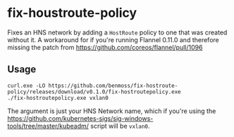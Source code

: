 # fix-houstroute-policy

Fixes an HNS network by adding a `HostRoute` policy to one that was created without it. A workaround for if you're running Flannel 0.11.0 and therefore 
missing the patch from https://github.com/coreos/flannel/pull/1096

## Usage
```
curl.exe -LO https://github.com/benmoss/fix-hostroute-policy/releases/download/v0.1.0/fix-hostroutepolicy.exe
./fix-hostroutepolicy.exe vxlan0
```

The argument is just your HNS Network name, which if you're using the https://github.com/kubernetes-sigs/sig-windows-tools/tree/master/kubeadm/ script will be `vxlan0`.
